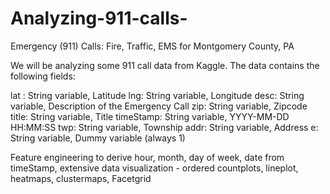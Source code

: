 # Analyzing-911-calls-
Emergency (911) Calls: Fire, Traffic, EMS for Montgomery County, PA

We will be analyzing some 911 call data from Kaggle. The data contains the following fields:

lat : String variable, Latitude
lng: String variable, Longitude
desc: String variable, Description of the Emergency Call
zip: String variable, Zipcode
title: String variable, Title
timeStamp: String variable, YYYY-MM-DD HH:MM:SS
twp: String variable, Township
addr: String variable, Address
e: String variable, Dummy variable (always 1)

Feature engineering to derive hour, month, day of week, date from timeStamp, 
extensive data visualization - ordered countplots, lineplot, heatmaps, clustermaps, Facetgrid
